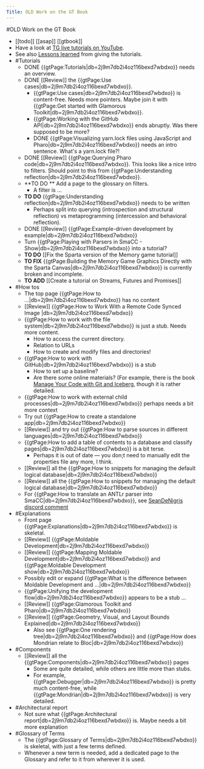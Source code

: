 ---Title: OLD Work on the GT Book---#OLD Work on the GT Book- [[todo]] [[asap]] [[gtbook]]- Have a look at [TG live tutorials on YouTube](https://www.youtube.com/playlist?list=PL0ojCViKdEqs-DY7jH5si3toZVyz3f1Ty).- See also [Lessons learned](https://feenk.slack.com/archives/C3KV7MJ0N/p1637499625083700) from giving the tutorials.- #Tutorials    - DONE {{gtPage:Tutorials|db=2j9m7db2i4oz116bexd7wbdxo}} needs an overview.    - DONE [[Review]] the {{gtPage:Use cases|db=2j9m7db2i4oz116bexd7wbdxo}}.        - {{gtPage:Use cases|db=2j9m7db2i4oz116bexd7wbdxo}} is content-free. Needs more pointers. Maybe join it with {{gtPage:Get started with Glamorous Toolkit|db=2j9m7db2i4oz116bexd7wbdxo}}.        - {{gtPage:Working with the GitHub API|db=2j9m7db2i4oz116bexd7wbdxo}} ends abruptly. Was there supposed to be more?        - DONE {{gtPage:Visualizing yarn.lock files using JavaScript and Pharo|db=2j9m7db2i4oz116bexd7wbdxo}} needs an intro sentence. What's a yarn.lock file?!    - DONE [[Review]] {{gtPage:Querying Pharo code|db=2j9m7db2i4oz116bexd7wbdxo}}. This looks like a nice intro to filters. Should point to this from {{gtPage:Understanding reflection|db=2j9m7db2i4oz116bexd7wbdxo}}.    - **TO DO ** Add a page to the glossary on filters.        - A filter is ...    - **TO DO** {{gtPage:Understanding reflection|db=2j9m7db2i4oz116bexd7wbdxo}} needs to be written        - Perhaps split into querying (introspection and structural reflection) vs metaprogramming (intercession and behavioral reflection).    - DONE [[Review]] {{gtPage:Example-driven development by example|db=2j9m7db2i4oz116bexd7wbdxo}}    - Turn {{gtPage:Playing with Parsers in SmaCC - Show|db=2j9m7db2i4oz116bexd7wbdxo}} into a tutorial?    - **TO DO** [[Fix the Sparta version of the Memory game tutorial]]    - **TO FIX** {{gtPage:Building the Memory Game Graphics Directly with the Sparta Canvas|db=2j9m7db2i4oz116bexd7wbdxo}} is currently broken and incomplete.    - **TO ADD** [[Create a tutorial on Streams, Futures and Promises]]- #How tos    - The top page {{gtPage:How to ...|db=2j9m7db2i4oz116bexd7wbdxo}} has no content    - [[Review]] {{gtPage:How to Work With a Remote Code Synced Image |db=2j9m7db2i4oz116bexd7wbdxo}}    - {{gtPage:How to work with the file system|db=2j9m7db2i4oz116bexd7wbdxo}} is just a stub. Needs more content.        - How to access the current directory.        - Relation to URLs        - How to create and modify files and directories!    - {{gtPage:How to work with GitHub|db=2j9m7db2i4oz116bexd7wbdxo}} is a stub        - How to set up a baseline?        - Are there some  online materials? (For example, there is the book [Manage Your Code with Git and Iceberg](https://books.pharo.org/booklet-ManageCode/pdf/2020-05-12-ManageCode.pdf), though it is rather detailed.    - {{gtPage:How to work with external child processes|db=2j9m7db2i4oz116bexd7wbdxo}} perhaps needs a bit more context    - Try out {{gtPage:How to create a standalone app|db=2j9m7db2i4oz116bexd7wbdxo}}    - [[Review]] and try out  {{gtPage:How to parse sources in different languages|db=2j9m7db2i4oz116bexd7wbdxo}}    - {{gtPage:How to add a table of contents to a database and classify pages|db=2j9m7db2i4oz116bexd7wbdxo}} is a bit terse.        - Perhaps it is out of date — you don;t need to manually edit the properties file any more, I think.    - [[Review]] all the {{gtPage:How to snippets for managing the default logical database|db=2j9m7db2i4oz116bexd7wbdxo}}    - [[Review]] all the {{gtPage:How to snippets for managing the default logical database|db=2j9m7db2i4oz116bexd7wbdxo}}    - For {{gtPage:How to translate an ANTLr parser into SmaCC|db=2j9m7db2i4oz116bexd7wbdxo}}, see [SeanDeNigris discord comment](https://discord.com/channels/729445214812504107/755319168504692778/943532204976394280)- #Explanations    - Front page {{gtPage:Explanations|db=2j9m7db2i4oz116bexd7wbdxo}} is skeletal.    - [[Review]] {{gtPage:Moldable Development|db=2j9m7db2i4oz116bexd7wbdxo}}    - [[Review]] {{gtPage:Mapping Moldable Development|db=2j9m7db2i4oz116bexd7wbdxo}} and {{gtPage:Moldable Development show|db=2j9m7db2i4oz116bexd7wbdxo}}    - Possibly edit or expand {{gtPage:What is the difference between Moldable Development and ...|db=2j9m7db2i4oz116bexd7wbdxo}}    - {{gtPage:Unifying the development flow|db=2j9m7db2i4oz116bexd7wbdxo}} appears to be a stub ...    - [[Review]] {{gtPage:Glamorous Toolkit and Pharo|db=2j9m7db2i4oz116bexd7wbdxo}}    - [[Review]] {{gtPage:Geometry, Visual, and Layout Bounds Explained|db=2j9m7db2i4oz116bexd7wbdxo}}        - Also see {{gtPage:One rendering tree|db=2j9m7db2i4oz116bexd7wbdxo}} and {{gtPage:How does Mondrian relate to Bloc|db=2j9m7db2i4oz116bexd7wbdxo}}- #Components    - [[Review]] all the {{gtPage:Components|db=2j9m7db2i4oz116bexd7wbdxo}} pages        - Some are quite detailed, while others are little more than stubs.        - For example, {{gtPage:Debugger|db=2j9m7db2i4oz116bexd7wbdxo}} is pretty much content-free, while {{gtPage:Mondrian|db=2j9m7db2i4oz116bexd7wbdxo}} is very detailed.- #Architectural report    - Not sure what {{gtPage:Architectural report|db=2j9m7db2i4oz116bexd7wbdxo}} is. Maybe needs a bit more explanation- #Glossary of Terms    - The {{gtPage:Glossary of Terms|db=2j9m7db2i4oz116bexd7wbdxo}} is skeletal, with just a few terms defined.    - Whenever a new term is needed, add a dedicated page to the Glossary and refer to it from wherever it is used.